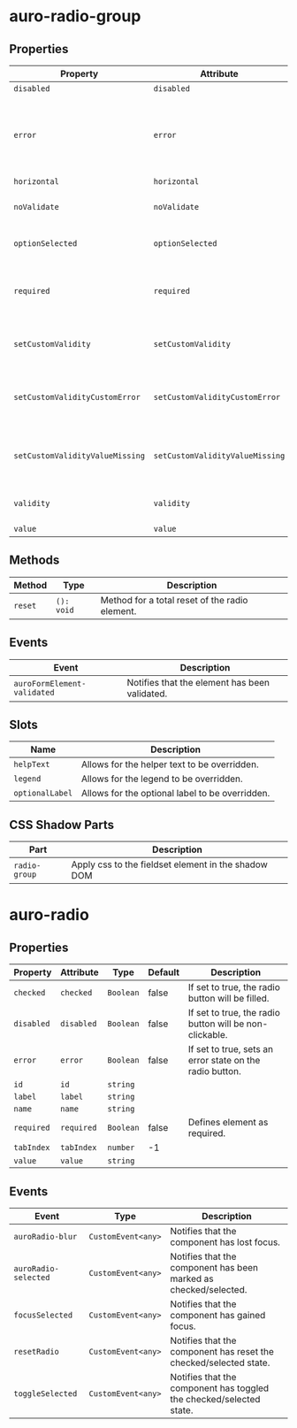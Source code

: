 # auro-radio-group

## Properties

| Property                        | Attribute                       | Type          | Default     | Description                                      |
|---------------------------------|---------------------------------|---------------|-------------|--------------------------------------------------|
| `disabled`                      | `disabled`                      | `boolean`     | false       |                                                  |
| `error`                         | `error`                         | `String`      |             | When defined, sets persistent validity to `customError` and sets `setCustomValidity` = attribute value. |
| `horizontal`                    | `horizontal`                    | `boolean`     | false       |                                                  |
| `noValidate`                    | `noValidate`                    | `Boolean`     |             | If set, disables auto-validation on blur.        |
| `optionSelected`                | `optionSelected`                | `HTMLElement` | "undefined" | Specifies the current selected radio button.     |
| `required`                      | `required`                      | `Boolean`     | false       | Populates the `required` attribute on the element. Used for client-side validation. |
| `setCustomValidity`             | `setCustomValidity`             | `String`      |             | Sets a custom help text message to display for all validityStates. |
| `setCustomValidityCustomError`  | `setCustomValidityCustomError`  | `String`      |             | Custom help text message to display when validity = `customError`. |
| `setCustomValidityValueMissing` | `setCustomValidityValueMissing` | `String`      |             | Custom help text message to display when validity = `valueMissing`. |
| `validity`                      | `validity`                      | `String`      | "undefined" | Specifies the `validityState` this element is in. |
| `value`                         | `value`                         | `array`       | "undefined" |                                                  |

## Methods

| Method  | Type       | Description                                    |
|---------|------------|------------------------------------------------|
| `reset` | `(): void` | Method for a total reset of the radio element. |

## Events

| Event                       | Description                                   |
|-----------------------------|-----------------------------------------------|
| `auroFormElement-validated` | Notifies that the element has been validated. |

## Slots

| Name            | Description                                     |
|-----------------|-------------------------------------------------|
| `helpText`      | Allows for the helper text to be overridden.    |
| `legend`        | Allows for the legend to be overridden.         |
| `optionalLabel` | Allows for the optional label to be overridden. |

## CSS Shadow Parts

| Part          | Description                                      |
|---------------|--------------------------------------------------|
| `radio-group` | Apply css to the fieldset element in the shadow DOM |


# auro-radio

## Properties

| Property   | Attribute  | Type      | Default | Description                                      |
|------------|------------|-----------|---------|--------------------------------------------------|
| `checked`  | `checked`  | `Boolean` | false   | If set to true, the radio button will be filled. |
| `disabled` | `disabled` | `Boolean` | false   | If set to true, the radio button will be non-clickable. |
| `error`    | `error`    | `Boolean` | false   | If set to true, sets an error state on the radio button. |
| `id`       | `id`       | `string`  |         |                                                  |
| `label`    | `label`    | `string`  |         |                                                  |
| `name`     | `name`     | `string`  |         |                                                  |
| `required` | `required` | `Boolean` | false   | Defines element as required.                     |
| `tabIndex` | `tabIndex` | `number`  | -1      |                                                  |
| `value`    | `value`    | `string`  |         |                                                  |

## Events

| Event                | Type               | Description                                      |
|----------------------|--------------------|--------------------------------------------------|
| `auroRadio-blur`     | `CustomEvent<any>` | Notifies that the component has lost focus.      |
| `auroRadio-selected` | `CustomEvent<any>` | Notifies that the component has been marked as checked/selected. |
| `focusSelected`      | `CustomEvent<any>` | Notifies that the component has gained focus.    |
| `resetRadio`         | `CustomEvent<any>` | Notifies that the component has reset the checked/selected state. |
| `toggleSelected`     | `CustomEvent<any>` | Notifies that the component has toggled the checked/selected state. |
